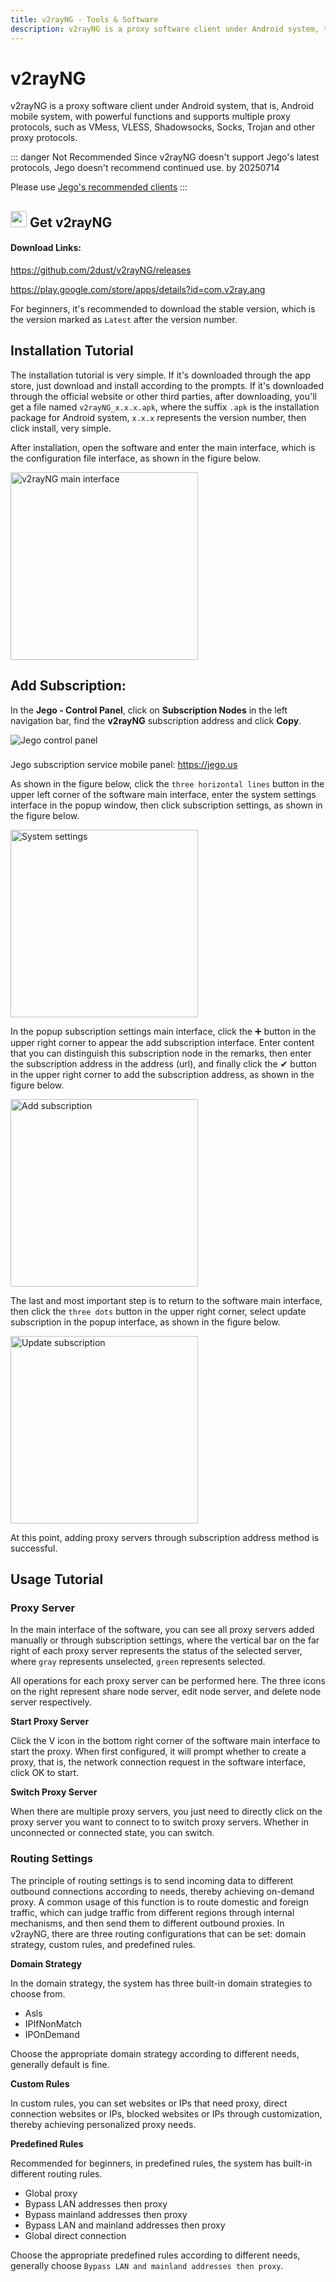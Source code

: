 ```yaml
---
title: v2rayNG - Tools & Software
description: v2rayNG is a proxy software client under Android system, that is, Android mobile system, with powerful functions and supports multiple proxy protocols, such as VMess, VLESS, Shadowsocks, Socks, Trojan and other proxy protocols.
---
```


# v2rayNG

v2rayNG is a proxy software client under Android system, that is, Android mobile system, with powerful functions and supports multiple proxy protocols, such as VMess, VLESS, Shadowsocks, Socks, Trojan and other proxy protocols.

::: danger Not Recommended
Since v2rayNG doesn't support Jego's latest protocols, Jego doesn't recommend continued use. by 20250714

Please use [Jego's recommended clients](/en/devices/pc-mobile#_1-about-which-client-to-use)
:::

## <img src="/images/image_spaces_2FtaiByLw8cj0IZKJTlaiM_2Fuploads_2Fr7lhxwWpINBib1IY4DuB_2Fimage_2.png" width="26" height="26" alt="v2rayNG icon"> Get v2rayNG

#### Download Links:

[https://github.com/2dust/v2rayNG/releases ](https://github.com/2dust/v2rayNG/releases)

[https://play.google.com/store/apps/details?id=com.v2ray.ang ](https://play.google.com/store/apps/details?id=com.v2ray.ang)

For beginners, it's recommended to download the stable version, which is the version marked as `Latest` after the version number.

## Installation Tutorial

The installation tutorial is very simple. If it's downloaded through the app store, just download and install according to the prompts. If it's downloaded through the official website or other third parties, after downloading, you'll get a file named `v2rayNG_x.x.x.apk`, where the suffix `.apk` is the installation package for Android system, `x.x.x` represents the version number, then click install, very simple.

After installation, open the software and enter the main interface, which is the configuration file interface, as shown in the figure below.

<img src="/images/image_spaces_2FtaiByLw8cj0IZKJTlaiM_2Fuploads_2F7FunPj6PcfmBUFTM9uKV_2Fimage_3.png" alt="v2rayNG main interface" width="300">

## **Add Subscription:**

In the **Jego - Control Panel**, click on **Subscription Nodes** in the left navigation bar, find the **v2rayNG** subscription address and click **Copy**.

<img src="/images/image_spaces_2FtaiByLw8cj0IZKJTlaiM_2Fuploads_2FvcuzdBLdVvZgq9XT0TZy_2Fimage_1.png" alt="Jego control panel">

<div class="tip custom-block" style="padding-top: 8px">

Jego subscription service mobile panel: <https://jego.us>

</div>

As shown in the figure below, click the `three horizontal lines` button in the upper left corner of the software main interface, enter the system settings interface in the popup window, then click subscription settings, as shown in the figure below.

<img src="/images/image_spaces_2FtaiByLw8cj0IZKJTlaiM_2Fuploads_2FrnZkA6aiORpPAnFztckr_2Fimage_2.png" alt="System settings" width="300">

In the popup subscription settings main interface, click the ➕ button in the upper right corner to appear the add subscription interface. Enter content that you can distinguish this subscription node in the remarks, then enter the subscription address in the address (url), and finally click the ✔ button in the upper right corner to add the subscription address, as shown in the figure below.

<img src="/images/image_spaces_2FtaiByLw8cj0IZKJTlaiM_2Fuploads_2FTL4yXRVv0pQOONIhX9LK_2Fimage_3.png" alt="Add subscription" width="300">

The last and most important step is to return to the software main interface, then click the `three dots` button in the upper right corner, select update subscription in the popup interface, as shown in the figure below.

<img src="/images/image_spaces_2FtaiByLw8cj0IZKJTlaiM_2Fuploads_2FjOfYRUemiPtnmLfQCTEy_2Fimage_1.png" alt="Update subscription" width="300">

At this point, adding proxy servers through subscription address method is successful.

## Usage Tutorial

### Proxy Server

In the main interface of the software, you can see all proxy servers added manually or through subscription settings, where the vertical bar on the far right of each proxy server represents the status of the selected server, where `gray` represents unselected, `green` represents selected.

All operations for each proxy server can be performed here. The three icons on the right represent share node server, edit node server, and delete node server respectively.

**Start Proxy Server**

Click the V icon in the bottom right corner of the software main interface to start the proxy. When first configured, it will prompt whether to create a proxy, that is, the network connection request in the software interface, click OK to start.

**Switch Proxy Server**

When there are multiple proxy servers, you just need to directly click on the proxy server you want to connect to to switch proxy servers. Whether in unconnected or connected state, you can switch.

### Routing Settings

The principle of routing settings is to send incoming data to different outbound connections according to needs, thereby achieving on-demand proxy. A common usage of this function is to route domestic and foreign traffic, which can judge traffic from different regions through internal mechanisms, and then send them to different outbound proxies. In v2rayNG, there are three routing configurations that can be set: domain strategy, custom rules, and predefined rules.

**Domain Strategy**

In the domain strategy, the system has three built-in domain strategies to choose from.

* Asls
* IPIfNonMatch
* IPOnDemand

Choose the appropriate domain strategy according to different needs, generally default is fine.

**Custom Rules**

In custom rules, you can set websites or IPs that need proxy, direct connection websites or IPs, blocked websites or IPs through customization, thereby achieving personalized proxy needs.

**Predefined Rules**

Recommended for beginners, in predefined rules, the system has built-in different routing rules.

* Global proxy
* Bypass LAN addresses then proxy
* Bypass mainland addresses then proxy
* Bypass LAN and mainland addresses then proxy
* Global direct connection

Choose the appropriate predefined rules according to different needs, generally choose `Bypass LAN and mainland addresses then proxy`. 